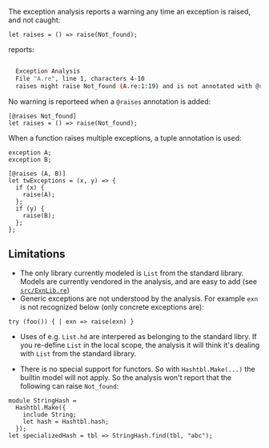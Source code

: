 The exception analysis reports a warning any time an exception is raised, and not caught:

```reason
let raises = () => raise(Not_found);
```

reports:

```sh

  Exception Analysis
  File "A.re", line 1, characters 4-10
  raises might raise Not_found (A.re:1:19) and is not annotated with @raises Not_found
```

No warning is reporteed when a `@raises` annotation is added:

```reason
[@raises Not_found]
let raises = () => raise(Not_found);
```

When a function raises multiple exceptions, a tuple annotation is used:


```reason
exception A;
exception B;

[@raises (A, B)]
let twExceptions = (x, y) => {
  if (x) {
    raise(A);
  };
  if (y) {
    raise(B);
  };
};
```


## Limitations

- The only library currently modeled is `List` from the standard library. Models are currently vendored in the analysis, and are easy to add (see [`src/ExnLib.re`](src/ExnLib.re))
- Generic exceptions are not understood by the analysis. For example `exn` is not recognized below (only concrete exceptions are):

```reason
try (foo()) { | exn => raise(exn) }
```

- Uses of e.g. `List.hd` are interpered as belonging to the standard libry. If you re-define `List` in the local scope, the analysis it will think it's dealing with `List` from the standard library.

- There is no special support for functors. So with `Hashtbl.Make(...)` the builtin model will not apply. So the analysis won't report that the following can raise `Not_found`:

```reason
module StringHash =
  Hashtbl.Make({
    include String;
    let hash = Hashtbl.hash;
  });
let specializedHash = tbl => StringHash.find(tbl, "abc");
```